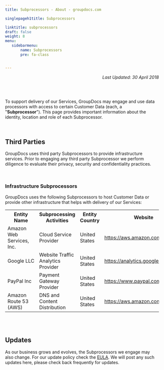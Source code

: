 ```yaml
---
title: Subprocessors - About - groupdocs.com

singlepageh1title: Subprocessors

linktitle: subprocessors
draft: false
weight: 8
menu:
   sidebarmenu: 
       name: Subprocessors
       pre: fa-class


---
```



<div class="siteContentPanel100w">
<p style="text-align: right;"><em>Last Updated: 30 April 2018</em></p>
<div class="clearfix"> </div>
<div class="clearfix"> </div>
<p>To support delivery of our Services, GroupDocs may engage and use data processors with access to certain Customer Data (each, a "<strong>Subprocessor</strong>"). This page provides important information about the identity, location and role of each Subprocessor.</p>
<div class="clearfix"> </div>
<h2>Third Parties</h2>
<p>GroupDocs uses third party Subprocessors to provide infrastructure services. Prior to engaging any third party Subprocessor we perform diligence to evaluate their privacy, security and confidentiality practices.</p>
<div class="clearfix"> </div>
<h3>Infrastructure Subprocessors</h3>
<p>GroupDocs uses the following Subprocessors to host Customer Data or provide other infrastructure that helps with delivery of our Services:</p>
<div class="cloudtablesmall">
<table width="90%">
<tbody>
<tr style="height: 15px;">
<th style="width: 253px; height: 15px;">Entity Name</th>
<th style="width: 253px; height: 15px;">Subprocessing Activities</th>
<th style="width: 150px; height: 15px;">Entity Country</th>
<th style="width: 150px; height: 15px;">Website</th>
</tr>
<tr style="height: 15px;">
<td style="width: 253px; height: 15px;">Amazon Web Services, Inc.</td>
<td style="width: 253px; height: 15px;">Cloud Service Provider</td>
<td style="width: 150px; height: 15px;">United States</td>
<td style="width: 150px; height: 15px;"><a href="https://aws.amazon.com/" rel="nofollow">https://aws.amazon.com/</a></td>
</tr>
<tr style="height: 15px;">
<td style="width: 253px; height: 15px;">Google LLC</td>
<td style="width: 253px; height: 15px;">Website Traffic Analytics Provider </td>
<td style="width: 150px; height: 15px;">United States</td>
<td style="width: 150px; height: 15px;"><a href="https://analytics.google.com" rel="nofollow">https://analytics.google.com</a></td>
</tr>
<tr style="height: 15.6111px;">
<td style="width: 253px; height: 15.6111px;">PayPal Inc</td>
<td style="width: 253px; height: 15.6111px;">Payment Gateway Provider</td>
<td style="width: 150px; height: 15.6111px;">United States</td>
<td style="width: 150px; height: 15.6111px;"><a href="https://www.paypal.com/" rel="nofollow">https://www.paypal.com/</a></td>
</tr>
<tr style="height: 15.6111px;">
<td style="width: 253px; height: 15.6111px;">Amazon Route 53 (AWS)</td>
<td style="width: 253px; height: 15.6111px;">DNS and Content Distribution</td>
<td style="width: 150px; height: 15.6111px;">United States</td>
<td style="width: 150px; height: 15.6111px;"><a href="https://aws.amazon.com/route53/" rel="nofollow">https://aws.amazon.com/route53/</a></td>
</tr>
</tbody>
</table>
</div>
<div class="clearfix"> </div>
<div class="clearfix"> </div>
<h2>Updates</h2>
<p>As our business grows and evolves, the Subprocessors we engage may also change. For our update policy check the <a href="/legal/eula" rel="alternate">EULA</a>. We will post any such updates here, please check back frequently for updates.</p>
</div>
